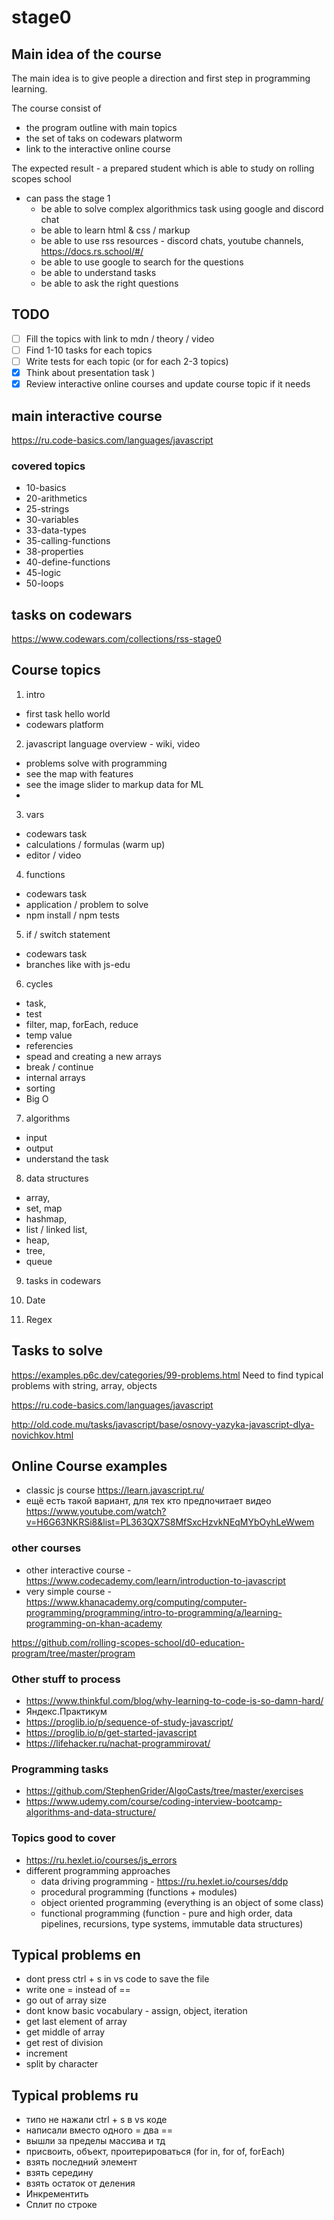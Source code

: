 # stage0

## Main idea of the course
The main idea is to give people a direction and first step in programming learning.

The course consist of 
- the program outline with main topics
- the set of taks on codewars platworm
- link to the interactive online course 

The expected result - a prepared student which is able to study on rolling scopes school
- can pass the stage 1
  - be able to solve complex algorithmics task using google and discord chat
  - be able to learn html & css / markup
  - be able to use rss resources - discord chats, youtube channels, https://docs.rs.school/#/
  - be able to use google to search for the questions
  - be able to understand tasks
  - be able to ask the right questions
  

## TODO
* [ ] Fill the topics with link to mdn / theory / video 
* [ ] Find 1-10 tasks for each topics
* [ ] Write tests for each topic (or for each 2-3 topics)
* [x] Think about presentation task )
* [x] Review interactive online courses and update course topic if it needs

## main interactive course
https://ru.code-basics.com/languages/javascript

### covered topics 
* 10-basics
* 20-arithmetics
* 25-strings
* 30-variables
* 33-data-types
* 35-calling-functions	
* 38-properties
* 40-define-functions
* 45-logic
* 50-loops

## tasks on codewars
https://www.codewars.com/collections/rss-stage0

## Course topics
1. intro
  - first task hello world
  - codewars platform
2. javascript language overview - wiki, video
  - problems solve with programming
  - see the map with features
  - see the image slider to markup data for ML
  - 
3. vars
  - codewars task
  - calculations / formulas (warm up)
  - editor / video
  
4. functions
  - codewars task
  - application / problem to solve
  - npm install / npm tests

5. if / switch statement
  - codewars task
  - branches like with js-edu
    
6. cycles 
  - task, 
  - test
  - filter, map, forEach, reduce
  - temp value
  - referencies
  - spead and creating a new arrays
  - break / continue
  - internal arrays
  - sorting
  - Big O
  
7. algorithms 
  - input
  - output
  - understand the task

8. data structures 
  - array, 
  - set, map
  - hashmap, 
  - list / linked list, 
  - heap, 
  - tree,
  - queue
  

9. tasks in codewars

10. Date

11. Regex

## Tasks to solve
https://examples.p6c.dev/categories/99-problems.html
Need to find typical problems with string, array, objects

https://ru.code-basics.com/languages/javascript

http://old.code.mu/tasks/javascript/base/osnovy-yazyka-javascript-dlya-novichkov.html



## Online Course examples
* classic js course https://learn.javascript.ru/
* ещё есть такой вариант, для тех кто предпочитает видео
https://www.youtube.com/watch?v=H6G63NKRSi8&list=PL363QX7S8MfSxcHzvkNEqMYbOyhLeWwem

### other courses
* other interactive course - https://www.codecademy.com/learn/introduction-to-javascript
* very simple course - https://www.khanacademy.org/computing/computer-programming/programming/intro-to-programming/a/learning-programming-on-khan-academy

https://github.com/rolling-scopes-school/d0-education-program/tree/master/program


### Other stuff to process
* https://www.thinkful.com/blog/why-learning-to-code-is-so-damn-hard/
* Яндекс.Практикум
* https://proglib.io/p/sequence-of-study-javascript/
* https://proglib.io/p/get-started-javascript
* https://lifehacker.ru/nachat-programmirovat/

### Programming tasks
* https://github.com/StephenGrider/AlgoCasts/tree/master/exercises
* https://www.udemy.com/course/coding-interview-bootcamp-algorithms-and-data-structure/

### Topics good to cover
* https://ru.hexlet.io/courses/js_errors
* different programming approaches
  * data driving programming - https://ru.hexlet.io/courses/ddp
  * procedural programming (functions + modules)
  * object oriented programming (everything is an object of some class)
  * functional programming (function - pure and high order, data pipelines, recursions, type systems, immutable data structures)
## Typical problems en
* dont press ctrl + s  in vs code to save the file
* write one = instead of ==
* go out of array size
* dont know basic vocabulary - assign, object, iteration
* get last element of array
* get middle of array
* get rest of division
* increment
* split by character 


## Typical problems ru
* типо не нажали ctrl + s  в vs  коде
* написали вместо одного = два ==
* вышли за пределы массива и тд
* присвоить, объект, проитерироваться (for in, for of, forEach)
* взять последний элемент
* взять середину
* взять остаток от деления
* Инкрементить
* Сплит по строке
